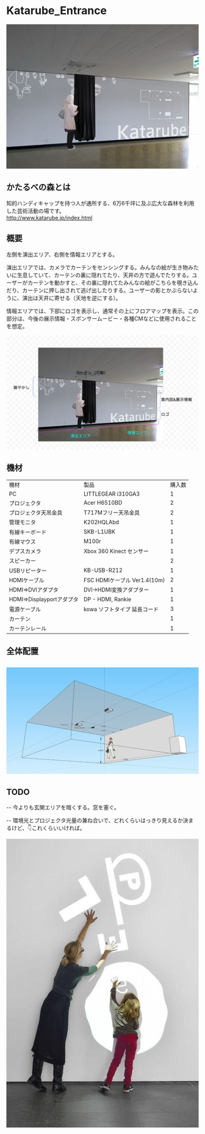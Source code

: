 # Katarube_Entrance

![image alt text](https://github.com/Akira-Hayasaka/Katarube_Entrance/raw/master/readmeImgs/image_0.png)

## かたるべの森とは 
知的ハンディキャップを持つ人が通所する、6万6千坪に及ぶ広大な森林を利用した芸術活動の場です。  
http://www.katarube.jp/index.html

## 概要

左側を演出エリア、右側を情報エリアとする。

演出エリアでは、カメラでカーテンをセンシングする。みんなの絵が生き物みたいに生息していて、カーテンの裏に隠れてたり、天井の方で遊んでたりする。ユーザーがカーテンを動かすと、その裏に隠れてたみんなの絵がこちらを覗き込んだり、カーテンに押し出されて逃げ出したりする。ユーザーの影とかぶらないように、演出は天井に寄せる（天地を逆にする）。

情報エリアでは、下部にロゴを表示し、通常その上にフロアマップを表示。この部分は、今後の展示情報・スポンサームービー・各種CMなどに使用されることを想定。

![image alt text](https://github.com/Akira-Hayasaka/Katarube_Entrance/raw/master/readmeImgs/image_1.png)

## 機材

<table>
  <tr>
    <td>機材</td>
    <td>製品</td>
    <td>購入数</td>
  </tr>
  <tr>
    <td>PC</td>
    <td>LITTLEGEAR i310GA3</td>
    <td>1</td>
  </tr>
  <tr>
    <td>プロジェクタ</td>
    <td>Acer H6510BD</td>
    <td>2</td>
  </tr>
  <tr>
    <td>プロジェクタ天吊金具</td>
    <td>T717Mフリー天吊金具</td>
    <td>2</td>
  </tr>
  <tr>
    <td>管理モニタ</td>
    <td>K202HQLAbd</td>
    <td>1</td>
  </tr>
  <tr>
    <td>有線キーボード</td>
    <td>SKB-L1UBK</td>
    <td>1</td>
  </tr>
  <tr>
    <td>有線マウス</td>
    <td>M100r</td>
    <td>1</td>
  </tr>
  <tr>
    <td>デプスカメラ</td>
    <td>Xbox 360 Kinect センサー</td>
    <td>1</td>
  </tr>
  <tr>
    <td>スピーカー</td>
    <td></td>
    <td>2</td>
  </tr>
  <tr>
    <td>USBリピーター</td>
    <td>KB-USB-R212</td>
    <td>1</td>
  </tr>
  <tr>
    <td>HDMIケーブル</td>
    <td>FSC HDMIケーブル Ver1.4(10m)</td>
    <td>2</td>
  </tr>
  <tr>
    <td>HDMI=>DVIアダプタ</td>
    <td>DVI→HDMI変換アダプター</td>
    <td>1</td>
  </tr>
  <tr>
    <td>HDMI=>Displayportアダプタ</td>
    <td>DP - HDMI, Rankie</td>
    <td>1</td>
  </tr>
  <tr>
    <td>電源ケーブル</td>
    <td>kowa ソフトタイプ 延長コード</td>
    <td>3</td>
  </tr>
  <tr>
    <td>カーテン</td>
    <td></td>
    <td>1</td>
  </tr>
  <tr>
    <td>カーテンレール</td>
    <td></td>
    <td>1</td>
  </tr>
</table>


## 全体配置

## ![image alt text](https://github.com/Akira-Hayasaka/Katarube_Entrance/raw/master/readmeImgs/image_2.png)

## TODO

-- 今よりも玄関エリアを暗くする。窓を塞ぐ。

-- 環境光とプロジェクタ光量の兼ね合いで、どれくらいはっきり見えるか決まるけど、👇これくらいいければ。

![image alt text](https://github.com/Akira-Hayasaka/Katarube_Entrance/raw/master/readmeImgs/image_3.jpg)


